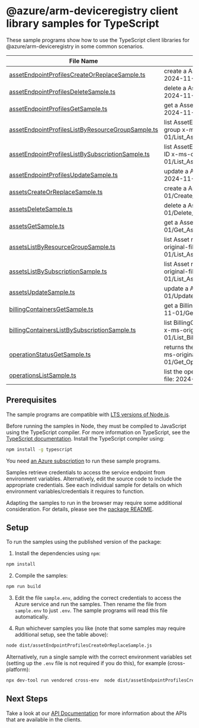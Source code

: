 # @azure/arm-deviceregistry client library samples for TypeScript

These sample programs show how to use the TypeScript client libraries for @azure/arm-deviceregistry in some common scenarios.

| **File Name**                                                                                       | **Description**                                                                                                                    |
| --------------------------------------------------------------------------------------------------- | ---------------------------------------------------------------------------------------------------------------------------------- |
| [assetEndpointProfilesCreateOrReplaceSample.ts][assetendpointprofilescreateorreplacesample]         | create a AssetEndpointProfile x-ms-original-file: 2024-11-01/Create_AssetEndpointProfile.json                                      |
| [assetEndpointProfilesDeleteSample.ts][assetendpointprofilesdeletesample]                           | delete a AssetEndpointProfile x-ms-original-file: 2024-11-01/Delete_AssetEndpointProfile.json                                      |
| [assetEndpointProfilesGetSample.ts][assetendpointprofilesgetsample]                                 | get a AssetEndpointProfile x-ms-original-file: 2024-11-01/Get_AssetEndpointProfile.json                                            |
| [assetEndpointProfilesListByResourceGroupSample.ts][assetendpointprofileslistbyresourcegroupsample] | list AssetEndpointProfile resources by resource group x-ms-original-file: 2024-11-01/List_AssetEndpointProfiles_ResourceGroup.json |
| [assetEndpointProfilesListBySubscriptionSample.ts][assetendpointprofileslistbysubscriptionsample]   | list AssetEndpointProfile resources by subscription ID x-ms-original-file: 2024-11-01/List_AssetEndpointProfiles_Subscription.json |
| [assetEndpointProfilesUpdateSample.ts][assetendpointprofilesupdatesample]                           | update a AssetEndpointProfile x-ms-original-file: 2024-11-01/Update_AssetEndpointProfile.json                                      |
| [assetsCreateOrReplaceSample.ts][assetscreateorreplacesample]                                       | create a Asset x-ms-original-file: 2024-11-01/Create_Asset_With_DiscoveredAssetRef.json                                            |
| [assetsDeleteSample.ts][assetsdeletesample]                                                         | delete a Asset x-ms-original-file: 2024-11-01/Delete_Asset.json                                                                    |
| [assetsGetSample.ts][assetsgetsample]                                                               | get a Asset x-ms-original-file: 2024-11-01/Get_Asset.json                                                                          |
| [assetsListByResourceGroupSample.ts][assetslistbyresourcegroupsample]                               | list Asset resources by resource group x-ms-original-file: 2024-11-01/List_Assets_ResourceGroup.json                               |
| [assetsListBySubscriptionSample.ts][assetslistbysubscriptionsample]                                 | list Asset resources by subscription ID x-ms-original-file: 2024-11-01/List_Assets_Subscription.json                               |
| [assetsUpdateSample.ts][assetsupdatesample]                                                         | update a Asset x-ms-original-file: 2024-11-01/Update_Asset.json                                                                    |
| [billingContainersGetSample.ts][billingcontainersgetsample]                                         | get a BillingContainer x-ms-original-file: 2024-11-01/Get_BillingContainer.json                                                    |
| [billingContainersListBySubscriptionSample.ts][billingcontainerslistbysubscriptionsample]           | list BillingContainer resources by subscription ID x-ms-original-file: 2024-11-01/List_BillingContainers_Subscription.json         |
| [operationStatusGetSample.ts][operationstatusgetsample]                                             | returns the current status of an async operation. x-ms-original-file: 2024-11-01/Get_OperationStatus.json                          |
| [operationsListSample.ts][operationslistsample]                                                     | list the operations for the provider x-ms-original-file: 2024-11-01/List_Operations.json                                           |

## Prerequisites

The sample programs are compatible with [LTS versions of Node.js](https://github.com/nodejs/release#release-schedule).

Before running the samples in Node, they must be compiled to JavaScript using the TypeScript compiler. For more information on TypeScript, see the [TypeScript documentation][typescript]. Install the TypeScript compiler using:

```bash
npm install -g typescript
```

You need [an Azure subscription][freesub] to run these sample programs.

Samples retrieve credentials to access the service endpoint from environment variables. Alternatively, edit the source code to include the appropriate credentials. See each individual sample for details on which environment variables/credentials it requires to function.

Adapting the samples to run in the browser may require some additional consideration. For details, please see the [package README][package].

## Setup

To run the samples using the published version of the package:

1. Install the dependencies using `npm`:

```bash
npm install
```

2. Compile the samples:

```bash
npm run build
```

3. Edit the file `sample.env`, adding the correct credentials to access the Azure service and run the samples. Then rename the file from `sample.env` to just `.env`. The sample programs will read this file automatically.

4. Run whichever samples you like (note that some samples may require additional setup, see the table above):

```bash
node dist/assetEndpointProfilesCreateOrReplaceSample.js
```

Alternatively, run a single sample with the correct environment variables set (setting up the `.env` file is not required if you do this), for example (cross-platform):

```bash
npx dev-tool run vendored cross-env  node dist/assetEndpointProfilesCreateOrReplaceSample.js
```

## Next Steps

Take a look at our [API Documentation][apiref] for more information about the APIs that are available in the clients.

[assetendpointprofilescreateorreplacesample]: https://github.com/Azure/azure-sdk-for-js/blob/main/sdk/deviceregistry/arm-deviceregistry/samples/v1/typescript/src/assetEndpointProfilesCreateOrReplaceSample.ts
[assetendpointprofilesdeletesample]: https://github.com/Azure/azure-sdk-for-js/blob/main/sdk/deviceregistry/arm-deviceregistry/samples/v1/typescript/src/assetEndpointProfilesDeleteSample.ts
[assetendpointprofilesgetsample]: https://github.com/Azure/azure-sdk-for-js/blob/main/sdk/deviceregistry/arm-deviceregistry/samples/v1/typescript/src/assetEndpointProfilesGetSample.ts
[assetendpointprofileslistbyresourcegroupsample]: https://github.com/Azure/azure-sdk-for-js/blob/main/sdk/deviceregistry/arm-deviceregistry/samples/v1/typescript/src/assetEndpointProfilesListByResourceGroupSample.ts
[assetendpointprofileslistbysubscriptionsample]: https://github.com/Azure/azure-sdk-for-js/blob/main/sdk/deviceregistry/arm-deviceregistry/samples/v1/typescript/src/assetEndpointProfilesListBySubscriptionSample.ts
[assetendpointprofilesupdatesample]: https://github.com/Azure/azure-sdk-for-js/blob/main/sdk/deviceregistry/arm-deviceregistry/samples/v1/typescript/src/assetEndpointProfilesUpdateSample.ts
[assetscreateorreplacesample]: https://github.com/Azure/azure-sdk-for-js/blob/main/sdk/deviceregistry/arm-deviceregistry/samples/v1/typescript/src/assetsCreateOrReplaceSample.ts
[assetsdeletesample]: https://github.com/Azure/azure-sdk-for-js/blob/main/sdk/deviceregistry/arm-deviceregistry/samples/v1/typescript/src/assetsDeleteSample.ts
[assetsgetsample]: https://github.com/Azure/azure-sdk-for-js/blob/main/sdk/deviceregistry/arm-deviceregistry/samples/v1/typescript/src/assetsGetSample.ts
[assetslistbyresourcegroupsample]: https://github.com/Azure/azure-sdk-for-js/blob/main/sdk/deviceregistry/arm-deviceregistry/samples/v1/typescript/src/assetsListByResourceGroupSample.ts
[assetslistbysubscriptionsample]: https://github.com/Azure/azure-sdk-for-js/blob/main/sdk/deviceregistry/arm-deviceregistry/samples/v1/typescript/src/assetsListBySubscriptionSample.ts
[assetsupdatesample]: https://github.com/Azure/azure-sdk-for-js/blob/main/sdk/deviceregistry/arm-deviceregistry/samples/v1/typescript/src/assetsUpdateSample.ts
[billingcontainersgetsample]: https://github.com/Azure/azure-sdk-for-js/blob/main/sdk/deviceregistry/arm-deviceregistry/samples/v1/typescript/src/billingContainersGetSample.ts
[billingcontainerslistbysubscriptionsample]: https://github.com/Azure/azure-sdk-for-js/blob/main/sdk/deviceregistry/arm-deviceregistry/samples/v1/typescript/src/billingContainersListBySubscriptionSample.ts
[operationstatusgetsample]: https://github.com/Azure/azure-sdk-for-js/blob/main/sdk/deviceregistry/arm-deviceregistry/samples/v1/typescript/src/operationStatusGetSample.ts
[operationslistsample]: https://github.com/Azure/azure-sdk-for-js/blob/main/sdk/deviceregistry/arm-deviceregistry/samples/v1/typescript/src/operationsListSample.ts
[apiref]: https://learn.microsoft.com/javascript/api/@azure/arm-deviceregistry?view=azure-node-preview
[freesub]: https://azure.microsoft.com/free/
[package]: https://github.com/Azure/azure-sdk-for-js/tree/main/sdk/deviceregistry/arm-deviceregistry/README.md
[typescript]: https://www.typescriptlang.org/docs/home.html
